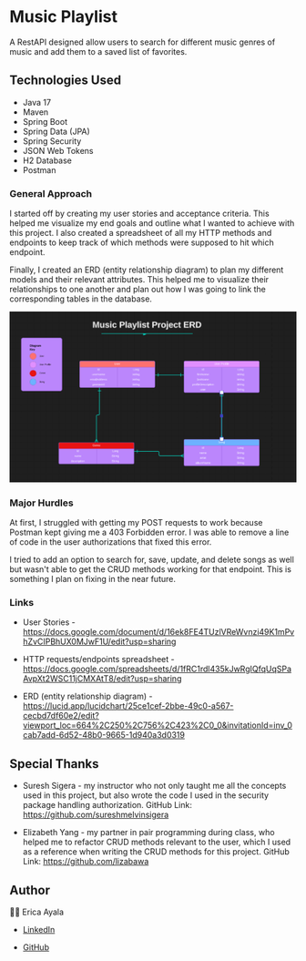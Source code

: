 # Music Playlist

A RestAPI designed allow users to search for different music genres  of music and add them to a saved list of favorites.

## Technologies Used

* Java 17
* Maven
* Spring Boot
* Spring Data (JPA)
* Spring Security
* JSON Web Tokens
* H2 Database
* Postman



### General Approach

I started off by creating my user stories and acceptance criteria. This helped me visualize my end goals and outline what I wanted to achieve with this project. I also created a spreadsheet of all my HTTP methods and endpoints to keep track of which methods were supposed to hit which endpoint.

Finally, I created an ERD (entity relationship diagram) to plan my different models and their relevant attributes. This helped me to visualize their relationships to one another and plan out how I was going to link the corresponding tables in the database.


<img src="./images/PlaylistERD.png" alt="ERD">



### Major Hurdles

At first, I struggled with getting my POST requests to work because Postman kept giving me a 403 Forbidden error. I was able to remove a line of code in the user authorizations that fixed this error.

I tried to add an option to search for, save, update, and delete songs as well but wasn't able to get the CRUD methods working for that endpoint. This is something I plan on fixing in the near future.



### Links
* User Stories - https://docs.google.com/document/d/16ek8FE4TUzlVReWvnzi49K1mPvhZvCIPBhUX0MJwF1U/edit?usp=sharing

* HTTP requests/endpoints spreadsheet - https://docs.google.com/spreadsheets/d/1fRC1rdl435kJwRgIQfqUqSPaAvpXt2WSC11jCMXAtT8/edit?usp=sharing

* ERD (entity relationship diagram) - https://lucid.app/lucidchart/25ce1cef-2bbe-49c0-a567-cecbd7df60e2/edit?viewport_loc=664%2C250%2C756%2C423%2C0_0&invitationId=inv_0cab7add-6d52-48b0-9665-1d940a3d0319



## Special Thanks

* Suresh Sigera - my instructor who not only taught me all the concepts used in this project, but also wrote the code I used in the security package handling authorization. GitHub Link: https://github.com/sureshmelvinsigera

* Elizabeth Yang - my partner in pair programming during class, who helped me to refactor CRUD methods relevant to the user, which I used as a reference when writing the CRUD methods for this project. GitHub Link: https://github.com/lizabawa


## Author

:woman_technologist: Erica Ayala

* [LinkedIn](https://www.linkedin.com/in/ayalavirtual)

* [GitHub](https://www.github.com/AyalaVirtual) 




